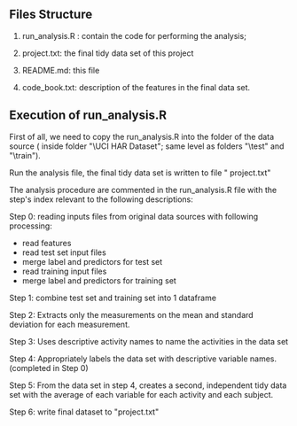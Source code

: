 ## Files Structure

1) run_analysis.R : contain the code for performing the analysis;

2) project.txt: the final tidy data set of this project

3) README.md: this file

4) code_book.txt: description of the features in the final data set.

## Execution of run_analysis.R
First of all, we need to copy the run_analysis.R into the folder of the data source ( inside folder "\UCI HAR Dataset"; same level as folders "\test" and "\train").

Run the analysis file, the final tidy data set is written to file " project.txt"

The analysis procedure are commented in the run_analysis.R file with the step's index relevant to the following descriptions:


Step 0: reading inputs files from original data sources with following processing: 
  + read features
  + read  test set input files
  + merge label and predictors for test set
  + read  training input files
  + merge label and predictors for training set

Step 1: combine test set and training set into 1 dataframe


Step 2: Extracts only the measurements on the mean and standard deviation for each measurement. 

Step 3: Uses descriptive activity names to name the activities in the data set


Step 4: Appropriately labels the data set with descriptive variable names. (completed in Step 0)

Step 5: From the data set in step 4, creates a second, independent tidy data set with the average of each variable for each activity and each subject. 


Step 6: write final dataset to "project.txt"
